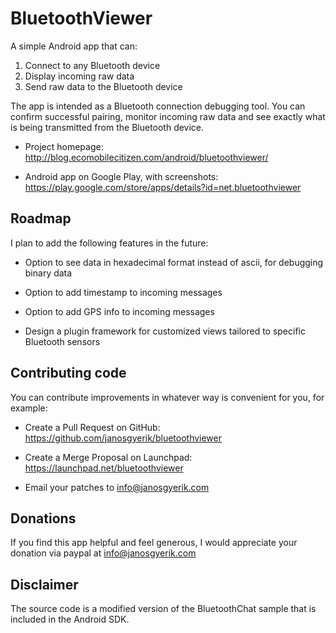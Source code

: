 BluetoothViewer
===============
A simple Android app that can:

1. Connect to any Bluetooth device
2. Display incoming raw data
3. Send raw data to the Bluetooth device

The app is intended as a Bluetooth connection debugging tool. You can
confirm successful pairing, monitor incoming raw data and see exactly
what is being transmitted from the Bluetooth device.

* Project homepage:
  http://blog.ecomobilecitizen.com/android/bluetoothviewer/

* Android app on Google Play, with screenshots:
  https://play.google.com/store/apps/details?id=net.bluetoothviewer


Roadmap
-------
I plan to add the following features in the future:

* Option to see data in hexadecimal format instead of ascii,
  for debugging binary data

* Option to add timestamp to incoming messages

* Option to add GPS info to incoming messages

* Design a plugin framework for customized views tailored to specific
  Bluetooth sensors


Contributing code
-----------------
You can contribute improvements in whatever way is convenient for you, for example:

* Create a Pull Request on GitHub:
  https://github.com/janosgyerik/bluetoothviewer

* Create a Merge Proposal on Launchpad:
  https://launchpad.net/bluetoothviewer

* Email your patches to info@janosgyerik.com


Donations
---------
If you find this app helpful and feel generous,
I would appreciate your donation via paypal at info@janosgyerik.com


Disclaimer
----------
The source code is a modified version of the BluetoothChat sample
that is included in the Android SDK.


